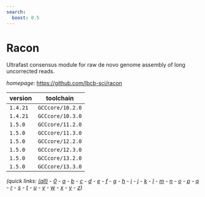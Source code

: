 ```yaml
---
search:
  boost: 0.5
---
```

# Racon

Ultrafast consensus module for raw de novo genome assembly of long uncorrected reads.

*homepage*: <https://github.com/lbcb-sci/racon>

version | toolchain
--------|----------
``1.4.21`` | ``GCCcore/10.2.0``
``1.4.21`` | ``GCCcore/10.3.0``
``1.5.0`` | ``GCCcore/11.2.0``
``1.5.0`` | ``GCCcore/11.3.0``
``1.5.0`` | ``GCCcore/12.2.0``
``1.5.0`` | ``GCCcore/12.3.0``
``1.5.0`` | ``GCCcore/13.2.0``
``1.5.0`` | ``GCCcore/13.3.0``


*(quick links: [(all)](../index.md) - [0](../0/index.md) - [a](../a/index.md) - [b](../b/index.md) - [c](../c/index.md) - [d](../d/index.md) - [e](../e/index.md) - [f](../f/index.md) - [g](../g/index.md) - [h](../h/index.md) - [i](../i/index.md) - [j](../j/index.md) - [k](../k/index.md) - [l](../l/index.md) - [m](../m/index.md) - [n](../n/index.md) - [o](../o/index.md) - [p](../p/index.md) - [q](../q/index.md) - [r](../r/index.md) - [s](../s/index.md) - [t](../t/index.md) - [u](../u/index.md) - [v](../v/index.md) - [w](../w/index.md) - [x](../x/index.md) - [y](../y/index.md) - [z](../z/index.md))*

